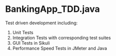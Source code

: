 # BankingApp_TDD.java
Test driven development including:

1) Unit Tests
2) Integration Tests with corresponding test suites
3) GUI Tests in Sikuli
4) Performance Speed Tests in JMeter and Java
